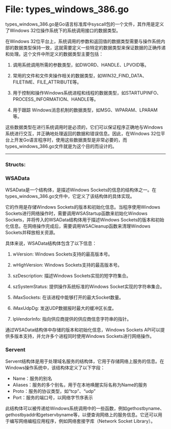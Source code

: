 # File: types_windows_386.go

types_windows_386.go是Go语言标准库中syscall包的一个文件，其作用是定义了Windows 32位操作系统下的系统调用接口的数据类型。

在Windows 32位平台上，系统调用的参数和返回值的数据类型需要与操作系统内部的数据类型保持一致，这就需要定义一些特定的数据类型来保证数据的正确传递和处理。这个文件中所定义的数据类型主要包括：

1. 调用系统调用所需的参数类型，如DWORD、HANDLE、LPVOID等。

2. 常用的文件和文件夹操作相关的数据类型，如WIN32_FIND_DATA、FILETIME、FILE_ATTRIBUTE等。

3. 用于控制和操作Windows系统进程和线程的数据类型，如STARTUPINFO、PROCESS_INFORMATION、HANDLE等。

4. 用于跟踪 Windows消息机制的数据类型，如MSG、WPARAM、LPARAM等。

这些数据类型在进行系统调用时是必须的，它们可以保证程序正确地与Windows系统进行交互，并正确地处理返回的数据和错误信息。因此，在Windows 32位平台上开发Go语言程序时，使用这些数据类型是非常必要的，而types_windows_386.go文件就是为这个目的而设计的。




---

### Structs:

### WSAData

WSAData是一个结构体，是描述Windows Sockets的信息的结构体之一。在types_windows_386.go文件中，它定义了该结构体的具体实现。

它的作用是存储Windows Sockets的版本和初始化信息。当程序使用Windows Sockets进行网络操作时，需要调用WSAStartup函数来初始化Windows Sockets，并将传入的WSAData结构体用于描述Windows Sockets的版本和初始化信息。在网络操作完成后，需要调用WSACleanup函数来清理Windows Sockets并释放相关资源。

具体来说，WSAData结构体包含了以下信息：

1. wVersion: Windows Sockets支持的最高版本号。

2. wHighVersion: Windows Sockets支持的最高版本号。

3. szDescription: 描述Windows Sockets实现的短字符集合。

4. szSystemStatus: 提供操作系统标准的Windows Socket实现的字符串集合。

5. iMaxSockets: 在该进程中能够打开的最大Socket数量。

6. iMaxUdpDg: 发送UDP数据报时最大的缓冲区长度。

7. lpVendorInfo: 指向供应商提供的供应商信息字符串的指针。

通过WSAData结构体中存储的版本和初始化信息，Windows Sockets API可以提供多版本支持，并允许多个进程同时使用Windows Sockets进行网络操作。



### Servent

Servent结构体是用于处理域名服务的结构体，它用于存储网络上服务的信息。在Windows操作系统中，该结构体定义了以下字段：

- Name：服务的别名
- Aliases：服务的多个别名，用于在本地唤醒实际名称为Name的服务
- Proto：服务的协议类型，如“tcp”、“udp”
- Port：服务的端口号，以网络字节序表示

此结构体可以被传递给Windows系统调用中的一些函数，例如gethostbyname、gethostbyaddr和getservbyname等，以便查询网络上的服务信息。它还可以用于编写网络编程应用程序，例如网络套接字库（Network Socket Library）。




